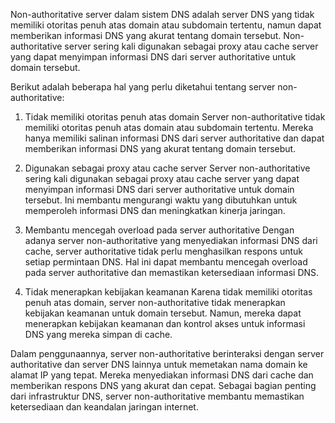 Non-authoritative server dalam sistem DNS adalah server DNS yang tidak memiliki otoritas penuh atas domain atau subdomain tertentu, namun dapat memberikan informasi DNS yang akurat tentang domain tersebut. Non-authoritative server sering kali digunakan sebagai proxy atau cache server yang dapat menyimpan informasi DNS dari server authoritative untuk domain tersebut.

Berikut adalah beberapa hal yang perlu diketahui tentang server non-authoritative:

1.  Tidak memiliki otoritas penuh atas domain Server non-authoritative tidak memiliki otoritas penuh atas domain atau subdomain tertentu. Mereka hanya memiliki salinan informasi DNS dari server authoritative dan dapat memberikan informasi DNS yang akurat tentang domain tersebut.
    
2.  Digunakan sebagai proxy atau cache server Server non-authoritative sering kali digunakan sebagai proxy atau cache server yang dapat menyimpan informasi DNS dari server authoritative untuk domain tersebut. Ini membantu mengurangi waktu yang dibutuhkan untuk memperoleh informasi DNS dan meningkatkan kinerja jaringan.
    
3.  Membantu mencegah overload pada server authoritative Dengan adanya server non-authoritative yang menyediakan informasi DNS dari cache, server authoritative tidak perlu menghasilkan respons untuk setiap permintaan DNS. Hal ini dapat membantu mencegah overload pada server authoritative dan memastikan ketersediaan informasi DNS.
    
4.  Tidak menerapkan kebijakan keamanan Karena tidak memiliki otoritas penuh atas domain, server non-authoritative tidak menerapkan kebijakan keamanan untuk domain tersebut. Namun, mereka dapat menerapkan kebijakan keamanan dan kontrol akses untuk informasi DNS yang mereka simpan di cache.
    

Dalam penggunaannya, server non-authoritative berinteraksi dengan server authoritative dan server DNS lainnya untuk memetakan nama domain ke alamat IP yang tepat. Mereka menyediakan informasi DNS dari cache dan memberikan respons DNS yang akurat dan cepat. Sebagai bagian penting dari infrastruktur DNS, server non-authoritative membantu memastikan ketersediaan dan keandalan jaringan internet.